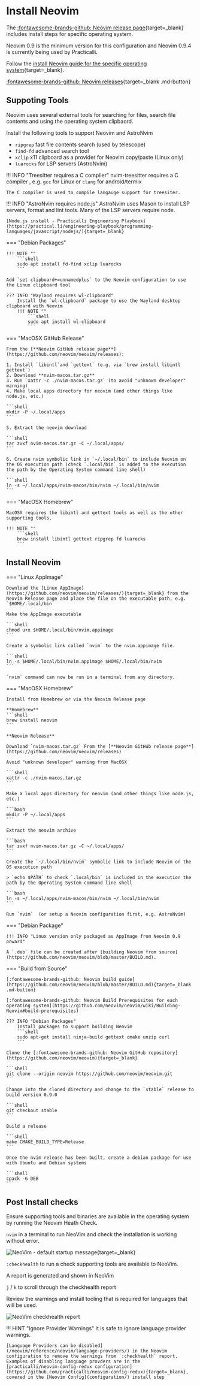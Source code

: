 # Install Neovim

 The [:fontawesome-brands-github: Neovim release page](https://github.com/neovim/neovim/releases){target=_blank} includes install steps for specific operating system.

Neovim 0.9 is the minimum version for this configuration and Neovim 0.9.4 is currently being used by Practicalli.

Follow the [install Neovim guide for the specific operating system](https://github.com/neovim/neovim/wiki/Installing-Neovim){target=_blank}.

[:fontawesome-brands-github: Neovim releases](https://github.com/neovim/neovim/releases){target=_blank .md-button}


## Suppoting Tools

Neovim uses several external tools for searching for files, search file contents and using the operating system clipbaord.

Install the following tools to support Neovim and AstroNvim

- `ripgrep` fast file contents search (used by telescope)
- `find-fd` advanced search tool
- `xclip` x11 clipboard as a provider for Neovim copy/paste (Linux only)
- `luarocks` for LSP servers (AstroNvim)

!!! INFO "Treesitter requires a C compiler"
    nvim-treesitter requires a C compiler , e.g. `gcc` for Linux or `clang` for android/termix

    The C compiler is used to compile langauge support for treesiter.


!!! INFO "AstroNvim requires node.js"
    AstroNvim uses Mason to install LSP servers, format and lint tools. Many of the LSP servers require node.

    [Node.js install - Practicalli Engineering Playbook](https://practical.li/engineering-playbook/programming-languages/javascript/nodejs/){target=_blank} 


=== "Debian Packages"

    !!! NOTE ""
        ```shell
        sudo apt install fd-find xclip luarocks
        ```

    Add `set clipboard+=unnamedplus` to the Neovim configuration to use the Linux clipboard tool

    ??? INFO "Wayland requires wl-clipboard"
        Install the `wl-clipboard` package to use the Wayland desktop clipboard with Neovim
        !!! NOTE ""
            ```shell
            sudo apt install wl-clipboard
            ```

=== "MacOSX GitHub Release"

    From the [**Neovim GitHub release page**](https://github.com/neovim/neovim/releases):

    1. Install `libintl`and `gettext` (e.g. via `brew install libintl gettext`)
    2. Download **nvim-macos.tar.gz**
    3. Run `xattr -c ./nvim-macos.tar.gz` (to avoid "unknown developer" warning)
    4. Make local apps directory for neovim (and other things like node.js, etc.)
    
    ```shell
    mkdir -P ~/.local/apps
    ```
    
    5. Extract the neovim download
    
    ```shell
    tar zvxf nvim-macos.tar.gz -C ~/.local/apps/
    ```
    
    6. Create nvim symbolic link in `~/.local/bin` to include Neovim on the OS execution path (check `.local/bin` is added to the execution the path by the Operating System command line shell)

    ```shell
    ln -s ~/.local/apps/nvim-macos/bin/nvim ~/.local/bin/nvim
    ```

=== "MacOSX Homebrew"

    MacOSX requires the libintl and gettext tools as well as the other supporting tools.

    !!! NOTE ""
        ```shell
        brew install libintl gettext ripgrep fd luarocks
        ```

## Install Neovim

=== "Linux AppImage"

    Download the [Linux AppImage](https://github.com/neovim/neovim/releases/){target=_blank} from the Neovim Release page and place the file on the executable path, e.g. `$HOME/.local/bin`

    Make the AppImage executable

    ```shell
    chmod u+x $HOME/.local/bin/nvim.appimage
    ```

    Create a symbolic link called `nvim` to the nvim.appimage file.

    ```shell
    ln -s $HOME/.local/bin/nvim.appimage $HOME/.local/bin/nvim
    ```

    `nvim` command can now be run in a terminal from any directory.


=== "MacOSX Homebrew"
    
    Install from Homebrew or via the Neovim Release page

    **Homebrew**
    ```shell
    brew install neovim
    ```

    **Neovim Release**

    Download `nvim-macos.tar.gz` From the [**Neovim GitHub release page**](https://github.com/neovim/neovim/releases)

    Avoid "unknown developer" warning from MacOSX

    ```shell
    xattr -c ./nvim-macos.tar.gz
    ```

    Make a local apps directory for neovim (and other things like node.js, etc.)
    
    ```bash
    mkdir -P ~/.local/apps
    ```
    
    Extract the neovim archive
    
    ```bash
    tar zvxf nvim-macos.tar.gz -C ~/.local/apps/
    ```
    
    Create the `~/.local/bin/nvim` symbolic link to include Neovim on the OS execution path 

    > `echo $PATH` to check `.local/bin` is included in the execution the path by the Operating System command line shell
    
    ```bash
    ln -s ~/.local/apps/nvim-macos/bin/nvim ~/.local/bin/nvim
    ```

    Run `nvim`  (or setup a Neovim configuration first, e.g. AstroNvim)


=== "Debian Package"
 
    !!! INFO "Linux version only packaged as AppImage from Neovim 0.9 onward"

    A `.deb` file can be created after [building Neovim from source](https://github.com/neovim/neovim/blob/master/BUILD.md).


=== "Build from Source"

    [:fontawesome-brands-github: Neovim build guide](https://github.com/neovim/neovim/blob/master/BUILD.md){target=_blank .md-button}
        
    [:fontawesome-brands-github: Neovim Build Prerequisites for each operating system](https://github.com/neovim/neovim/wiki/Building-Neovim#build-prerequisites)

    ??? INFO "Debian Packages"
        Install packages to support building Neovim
        ```shell
        sudo apt-get install ninja-build gettext cmake unzip curl
        ```

    Clone the [:fontawesome-brands-github: Neovim GitHub repository](https://github.com/neovim/neovim){target=_blank}

    ```shell
    git clone --origin neovim https://github.com/neovim/neovim.git
    ```

    Change into the cloned directory and change to the `stable` release to build version 0.9.0

    ```shell
    git checkout stable
    ```

    Build a release

    ```shell
    make CMAKE_BUILD_TYPE=Release
    ```

    Once the nvim release has been built, create a debian package for use with Ubuntu and Debian systems

    ```shell
    cpack -G DEB
    ```

## Post Install checks

Ensure supporting tools and binaries are available in the operating system by running the Neovim Heath Check.

`nvim` in a terminal to run NeoVim and check the installation is working without error.

![NeoVim - default startup message](https://raw.githubusercontent.com/practicalli/graphic-design/live/editors/neovim/screenshots/neovim-startup-default-message.png){target=_blank}

`:checkhealth` to run a check supporting tools are available to NeoVim.

A report is generated and shown in NeoVim

`j` / `k` to scroll through the checkhealth report

Review the warnings and install tooling that is required for languages that will be used.

![NeoVim checkhealth report](https://raw.githubusercontent.com/practicalli/graphic-design/live/editors/neovim/screenshots/neovim-checkhealth-report.png)

!!! HINT "Ignore Provider Warnings"
    It is safe to ignore language provider warnings.

    [Language Providers can be disabled](/neovim/reference/neovim/language-providers/) in the Neovim configuration to remove the warnings from `:checkhealth` report.  Examples of disabling language provders are in the [practicalli/neovim-config-redux configuration](https://github.com/practicalli/neovim-config-redux){target=_blank}, covered in the [Neovim Config](configuration/) install step
